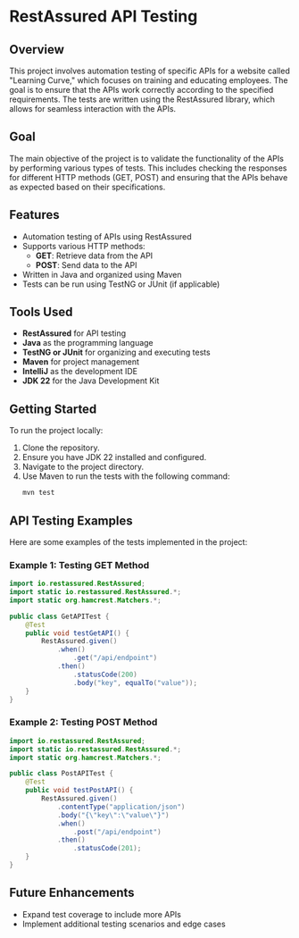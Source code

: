 
# RestAssured API Testing

## Overview
This project involves automation testing of specific APIs for a website called "Learning Curve," which focuses on training and educating employees. The goal is to ensure that the APIs work correctly according to the specified requirements. The tests are written using the RestAssured library, which allows for seamless interaction with the APIs.

## Goal
The main objective of the project is to validate the functionality of the APIs by performing various types of tests. This includes checking the responses for different HTTP methods (GET, POST) and ensuring that the APIs behave as expected based on their specifications.

## Features
- Automation testing of APIs using RestAssured
- Supports various HTTP methods:
  - **GET**: Retrieve data from the API
  - **POST**: Send data to the API
- Written in Java and organized using Maven
- Tests can be run using TestNG or JUnit (if applicable)

## Tools Used
- **RestAssured** for API testing
- **Java** as the programming language
- **TestNG or JUnit** for organizing and executing tests
- **Maven** for project management
- **IntelliJ** as the development IDE
- **JDK 22** for the Java Development Kit

## Getting Started
To run the project locally:
1. Clone the repository.
2. Ensure you have JDK 22 installed and configured.
3. Navigate to the project directory.
4. Use Maven to run the tests with the following command:
   ```bash
   mvn test
   ```

## API Testing Examples
Here are some examples of the tests implemented in the project:

### Example 1: Testing GET Method
```java
import io.restassured.RestAssured;
import static io.restassured.RestAssured.*;
import static org.hamcrest.Matchers.*;

public class GetAPITest {
    @Test
    public void testGetAPI() {
        RestAssured.given()
            .when()
                .get("/api/endpoint")
            .then()
                .statusCode(200)
                .body("key", equalTo("value"));
    }
}
```

### Example 2: Testing POST Method
```java
import io.restassured.RestAssured;
import static io.restassured.RestAssured.*;
import static org.hamcrest.Matchers.*;

public class PostAPITest {
    @Test
    public void testPostAPI() {
        RestAssured.given()
            .contentType("application/json")
            .body("{\"key\":\"value\"}")
            .when()
                .post("/api/endpoint")
            .then()
                .statusCode(201);
    }
}
```

## Future Enhancements
- Expand test coverage to include more APIs
- Implement additional testing scenarios and edge cases
